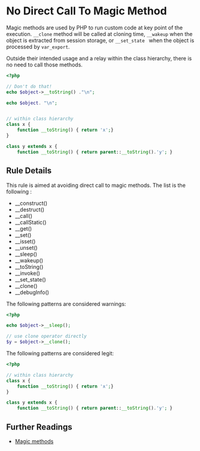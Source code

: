 <!-- PHP Manual -->
# No Direct Call To Magic Method 

Magic methods are used by PHP to run custom code at key point of the execution. `__clone` method will be called at cloning time, `__wakeup` when the object is extracted from session storage, or `__set_state ` when the object is processed by `var_export`. 

Outside their intended usage and a relay within the class hierarchy, there is no need to call those methods. 

```php
<?php

// Don't do that! 
echo $object->__toString() ."\n";

echo $object. "\n";


// within class hierarchy
class x {
	function __toString() { return 'x';}
}

class y extends x {
	function __toString() { return parent::__toString().'y'; }

```

## Rule Details

This rule is aimed at avoiding direct call to magic methods. The list is the following : 

* \_\_construct()
* \_\_destruct()
* \_\_call()
* \_\_callStatic()
* \_\_get()
* \_\_set()
* \_\_isset()
* \_\_unset()
* \_\_sleep()
* \_\_wakeup()
* \_\_toString()
* \_\_invoke()
* \_\_set_state()
* \_\_clone()
* \_\_debugInfo() 

The following patterns are considered warnings:

```php
<?php

echo $object->__sleep();

// use clone operator directly
$y = $object->__clone();

```

The following patterns are considered legit:

```php
<?php

// within class hierarchy
class x {
	function __toString() { return 'x';}
}

class y extends x {
	function __toString() { return parent::__toString().'y'; }

```



## Further Readings
* [Magic methods](http://php.net/manual/en/language.oop5.magic.php)
